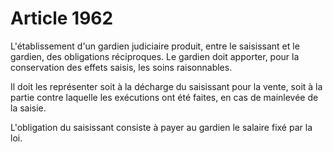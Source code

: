 # Article 1962

L'établissement d'un gardien judiciaire produit, entre le saisissant et le gardien, des obligations réciproques. Le gardien doit apporter, pour la conservation des effets saisis, les soins      raisonnables.

Il doit les représenter soit à la décharge du saisissant pour la vente, soit à la partie contre laquelle les exécutions ont été faites, en cas de mainlevée de la saisie.

L'obligation du saisissant consiste à payer au gardien le salaire fixé par la loi.
